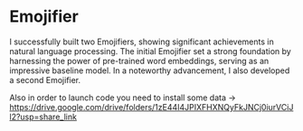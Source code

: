 # Emojifier
I successfully built two Emojifiers, showing significant achievements in natural language processing. The initial Emojifier set a strong foundation by harnessing the power of pre-trained word embeddings, serving as an impressive baseline model. In a noteworthy advancement, I also developed a second Emojifier.

Also in order to launch code you need to install some data -> https://drive.google.com/drive/folders/1zE44I4JPIXFHXNQyFkJNCj0iurVCiJl2?usp=share_link

